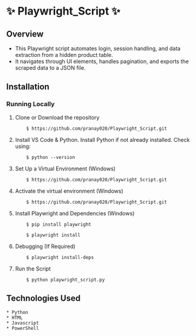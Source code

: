 # ✨ Playwright_Script ✨

## Overview

* This Playwright script automates login, session handling, and data extraction from a hidden product table.
* It navigates through UI elements, handles pagination, and exports the scraped data to a JSON file.

## Installation<a name="installation"></a>
### Running Locally


1. Clone or Download the repository

	```
    	$ https://github.com/pranay020/Playwright_Script.git
	```
2. Install VS Code & Python.
   Install Python if not already installed. Check using:

	```
		$ python --version
	```
4.  Set Up a Virtual Environment (Windows)
	```
    	$ https://github.com/pranay020/Playwright_Script.git
	```
5.  Activate the virtual environment (Windows)
	```
    	$ https://github.com/pranay020/Playwright_Script.git
	```
6.  Install Playwright and Dependencies (Windows)

	```
		$ pip install playwright
	```
	```
		$ playwright install
	```
7.  Debugging (If Required)

	```
		$ playwright install-deps
	```
8.  Run the Script

	```
		$ python playwright_script.py
	```
## Technologies Used 

	* Python
 	* HTML
  	* Javascript
   	* PowerShell
